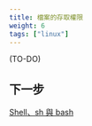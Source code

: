 ```yaml
---
title: 檔案的存取權限
weight: 6
tags: ["linux"]
---
```


(TO-DO)

## 下一步

[Shell、sh 與 bash](shell-bash.md)